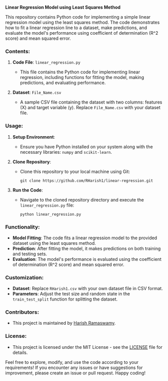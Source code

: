 **Linear Regression Model using Least Squares Method**

This repository contains Python code for implementing a simple linear regression model using the least squares method. The code demonstrates how to fit a linear regression line to a dataset, make predictions, and evaluate the model's performance using coefficient of determination (R^2 score) and mean squared error.

### Contents:
1. **Code File**: `linear_regression.py`
   - This file contains the Python code for implementing linear regression, including functions for fitting the model, making predictions, and evaluating performance.

2. **Dataset**: `File_Name.csv`
   - A sample CSV file containing the dataset with two columns: features (X) and target variable (y). Replace `File_Name.csv` with your dataset file.

### Usage:
1. **Setup Environment**:
   - Ensure you have Python installed on your system along with the necessary libraries: `numpy` and `scikit-learn`.

2. **Clone Repository**:
   - Clone this repository to your local machine using Git:
     ```
     git clone https://github.com/RHarish1/linear-regression.git
     ```

3. **Run the Code**:
   - Navigate to the cloned repository directory and execute the `linear_regression.py` file:
     ```
     python linear_regression.py
     ```

### Functionality:
- **Model Fitting**: The code fits a linear regression model to the provided dataset using the least squares method.
- **Prediction**: After fitting the model, it makes predictions on both training and testing sets.
- **Evaluation**: The model's performance is evaluated using the coefficient of determination (R^2 score) and mean squared error.

### Customization:
- **Dataset**: Replace `RHarish1.csv` with your own dataset file in CSV format.
- **Parameters**: Adjust the test size and random state in the `train_test_split` function for splitting the dataset.

### Contributors:
- This project is maintained by [Harish Ramaswamy](https://github.com/RHarish1).

### License:
- This project is licensed under the MIT License - see the [LICENSE](LICENSE) file for details.

Feel free to explore, modify, and use the code according to your requirements! If you encounter any issues or have suggestions for improvement, please create an issue or pull request. Happy coding!
